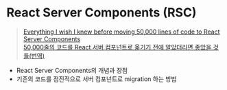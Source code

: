 # React Server Components (RSC)
> [Everything I wish I knew before moving 50,000 lines of code to React Server Components](https://www.mux.com/blog/what-are-react-server-components)   
> [50,000줄의 코드를 React 서버 컴포넌트로 옮기기 전에 알았더라면 좋았을 것들(번역)](https://ykss.netlify.app/translation/everything_i_wish_i_knew_before_moving_50000_lines_of_code_to_react_server_components/)
- React Server Components의 개념과 장점
- 기존의 코드를 점진적으로 서버 컴포넌트로 migration 하는 방법
